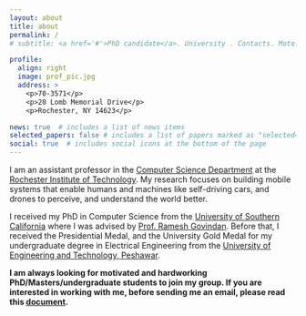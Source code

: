 ```yaml
---
layout: about
title: about
permalink: /
# subtitle: <a href='#'>PhD candidate</a>. University . Contacts. Moto. Etc.

profile:
  align: right
  image: prof_pic.jpg
  address: >
    <p>70-3571</p>
    <p>20 Lomb Memorial Drive</p>
    <p>Rochester, NY 14623</p>

news: true  # includes a list of news items
selected_papers: false # includes a list of papers marked as "selected={true}"
social: true  # includes social icons at the bottom of the page
---
```


I am an assistant professor in the [Computer Science Department](https://www.rit.edu/computing/department-computer-science) at the [Rochester Institute of Technology](https://www.rit.edu/). My research focuses on building mobile systems that enable humans and machines like self-driving cars, and drones to perceive, and understand the world better. 

I received my PhD in Computer Science from the [University of Southern California](https://www.usc.edu/) where I was advised by [Prof. Ramesh Govindan](https://govindan.usc.edu/). Before that, I received the Presidential Medal, and the University Gold Medal for my undergraduate degree in Electrical Engineering from the [University of Engineering and Technology, Peshawar](https://www.uetpeshawar.edu.pk/).

**I am always looking for motivated and hardworking PhD/Masters/undergraduate students to join my group. If you are interested in working with me, before sending me an email, please read this [document](/students/).**